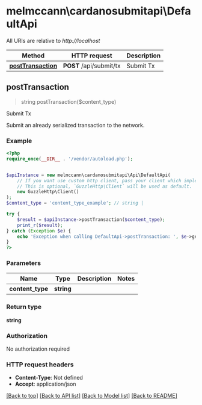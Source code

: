 # melmccann\cardanosubmitapi\DefaultApi

All URIs are relative to *http://localhost*

Method | HTTP request | Description
------------- | ------------- | -------------
[**postTransaction**](DefaultApi.md#postTransaction) | **POST** /api/submit/tx | Submit Tx



## postTransaction

> string postTransaction($content_type)

Submit Tx

Submit an already serialized transaction to the network.

### Example

```php
<?php
require_once(__DIR__ . '/vendor/autoload.php');


$apiInstance = new melmccann\cardanosubmitapi\Api\DefaultApi(
    // If you want use custom http client, pass your client which implements `GuzzleHttp\ClientInterface`.
    // This is optional, `GuzzleHttp\Client` will be used as default.
    new GuzzleHttp\Client()
);
$content_type = 'content_type_example'; // string | 

try {
    $result = $apiInstance->postTransaction($content_type);
    print_r($result);
} catch (Exception $e) {
    echo 'Exception when calling DefaultApi->postTransaction: ', $e->getMessage(), PHP_EOL;
}
?>
```

### Parameters


Name | Type | Description  | Notes
------------- | ------------- | ------------- | -------------
 **content_type** | **string**|  |

### Return type

**string**

### Authorization

No authorization required

### HTTP request headers

- **Content-Type**: Not defined
- **Accept**: application/json

[[Back to top]](#) [[Back to API list]](../../README.md#documentation-for-api-endpoints)
[[Back to Model list]](../../README.md#documentation-for-models)
[[Back to README]](../../README.md)

